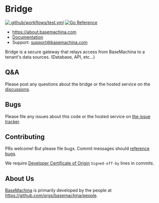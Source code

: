 # Bridge

[![.github/workflows/test.yml](https://github.com/basemachina/bridge/actions/workflows/test.yml/badge.svg)](https://github.com/basemachina/bridge/actions/workflows/test.yml) [![Go Reference](https://pkg.go.dev/badge/github.com/basemachina/bridge.svg)](https://pkg.go.dev/github.com/basemachina/bridge)

- https://about.basemachina.com
- [Documentation](https://docs.basemachina.com/what_is_agent/)
- Support: support@basemachina.com

Bridge is a secure gateway that relays access from BaseMachina to a tenant's data sources. (Database, API, etc...)

## Q&A

Please post any questions about the bridge or the hosted service on the [discussions](https://github.com/basemachina/basemachina/discussions).

## Bugs

Please file any issues about this code or the hosted service on
[the issue tracker](https://github.com/basemachina/bridge/issues).

## Contributing

PRs welcome! But please file bugs. Commit messages should [reference
bugs](https://docs.github.com/en/github/writing-on-github/autolinked-references-and-urls).

We require [Developer Certificate of
Origin](https://en.wikipedia.org/wiki/Developer_Certificate_of_Origin)
`Signed-off-by` lines in commits.

## About Us

[BaseMachina](https://basemachina.com/) is primarily developed by the people at https://github.com/orgs/basemachina/people.